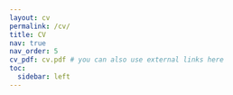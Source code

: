 ```yaml
---
layout: cv
permalink: /cv/
title: CV
nav: true
nav_order: 5
cv_pdf: cv.pdf # you can also use external links here
toc:
  sidebar: left
---
```

